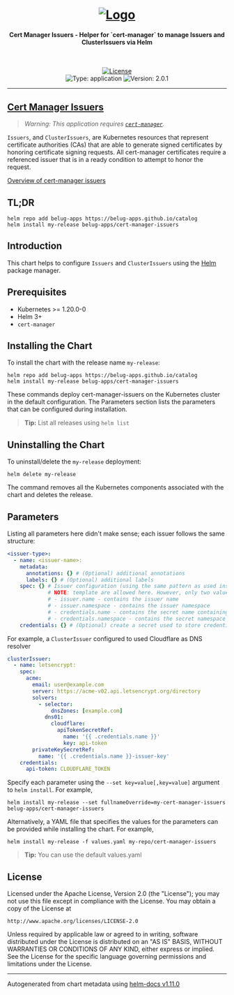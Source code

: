 

<!-- markdownlint-disable MD033 -->

<h1 align="center">
  <a href="https://github.com/cert-manager/cert-manager">
    <img src="https://raw.githubusercontent.com/cert-manager/cert-manager/master/logo/logo-small.png" alt="Logo" style="max-height: 150px">
  </a>
</h1>

<h4 align="center">Cert Manager Issuers - Helper for `cert-manager` to manage Issuers and ClusterIssuers via Helm</h4>

<div align="center">
  <br/>

  [
    ![License](https://img.shields.io/github/license/belug-apps/belug-apps?logo=git&logoColor=white&logoWidth=20)
  ](LICENSE)
  <br/>
  ![Type: application](https://img.shields.io/badge/Type-application-informational?style=flat)
  ![Version: 2.0.1](https://img.shields.io/badge/Version-2.0.1-informational?style=flat)
 

</div>

---

## [Cert Manager Issuers](https://github.com/cert-manager/cert-manager)

> _Warning: This application requires [`cert-manager`](https://cert-manager.io/)._

`Issuers`, and `ClusterIssuers`, are Kubernetes resources that represent certificate authorities (CAs) that are able to
generate signed certificates by honoring certificate signing requests. All cert-manager certificates require a
referenced issuer that is in a ready condition to attempt to honor the request.

[Overview of cert-manager issuers](https://cert-manager.io/docs/concepts/issuer/)

## TL;DR

```shell
helm repo add belug-apps https://belug-apps.github.io/catalog
helm install my-release belug-apps/cert-manager-issuers
```

## Introduction

This chart helps to configure `Issuers` and `ClusterIssuers` using the [Helm](helm.sh) package manager.

## Prerequisites

- Kubernetes >= 1.20.0-0
- Helm 3+
- `cert-manager` <no value>

## Installing the Chart

To install the chart with the release name `my-release`:

```shell
helm repo add belug-apps https://belug-apps.github.io/catalog
helm install my-release belug-apps/cert-manager-issuers
```

These commands deploy cert-manager-issuers on the Kubernetes cluster in the default configuration.
The Parameters section lists the parameters that can be configured during installation.

> **Tip:** List all releases using `helm list`

## Uninstalling the Chart

To uninstall/delete the `my-release` deployment:

```shell
helm delete my-release
```

The command removes all the Kubernetes components associated with the chart and deletes the release.

## Parameters

Listing all parameters here didn't make sense; each issuer follows the same structure:
```yaml
<issuer-type>:
  - name: <issuer-name>:
    metadata:
      annotations: {} # (Optional) additional annotations
      labels: {} # (Optional) additional labels
    spec: {} # Issuer configuration (using the same pattern as used inside the issuer CRD)
             # NOTE: template are allowed here. However, only two value are provided:
             # - issuer.name - contains the issuer name
             # - issuer.namespace - contains the issuer namespace
             # - credentials.name - contains the secret name containing credentials
             # - credentials.namespace - contains the secret namespace containing credentials
    credentials: {} # (Optional) create a secret used to store credentials
```

For example, a `ClusterIssuer` configured to used Cloudflare as DNS resolver
```yaml
clusterIssuer:
  - name: letsencrypt:
    spec:
      acme:
        email: user@example.com
        server: https://acme-v02.api.letsencrypt.org/directory
        solvers:
          - selector:
              dnsZones: [example.com]
            dns01:
              cloudflare:
                apiTokenSecretRef:
                  name: '{{ .credentials.name }}'
                  key: api-token
        privateKeySecretRef:
          name: '{{ .credentials.name }}-issuer-key'
    credentials:
      api-token: CLOUDFLARE_TOKEN
```

Specify each parameter using the `--set key=value[,key=value]` argument to `helm install`. For example,

```shell
helm install my-release --set fullnameOverride=my-cert-manager-issuers belug-apps/cert-manager-issuers
```

Alternatively, a YAML file that specifies the values for the parameters can be provided while installing the chart. For example,

```shell
helm install my-release -f values.yaml my-repo/cert-manager-issuers
```

> **Tip:** You can use the default values.yaml

## License

Licensed under the Apache License, Version 2.0 (the "License"); you may not use this file except in compliance with
the License. You may obtain a copy of the License at

```
http://www.apache.org/licenses/LICENSE-2.0
```

Unless required by applicable law or agreed to in writing, software distributed under the License is distributed on an
"AS IS" BASIS, WITHOUT WARRANTIES OR CONDITIONS OF ANY KIND, either express or implied. See the License for the specific
language governing permissions and limitations under the License.

----------------------------------------------
Autogenerated from chart metadata using [helm-docs v1.11.0](https://github.com/norwoodj/helm-docs/releases/v1.11.0)